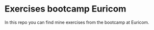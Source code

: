 # Exercises bootcamp Euricom

In this repo you can find mine exercises from the bootcamp at Euricom.